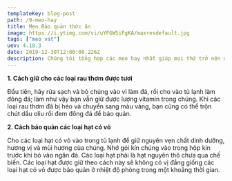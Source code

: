 ```yaml
---
templateKey: blog-post
path: /9-meo-hay
title: Mẹo Bảo quản thức ăn
image: https://i.ytimg.com/vi/uYFGWSiFgKA/maxresdefault.jpg
tags: ["meo vat"]
uev: 4.18.3
date: 2019-12-30T12:00:00.226Z
description: Chúng tôi tổng hợp các mẹo hay nhất giúp mọi thứ trở nên dễ dàng hơn trong việc nấu nướng, bảo quản thực phẩm, làm sạch dụng cụ làm bếp… Mời các bạn cùng tham khảo.
---
```

**1. Cách giữ cho các loại rau thơm được tươi**

Đầu tiên, hãy rửa sạch và bỏ chúng vào vỉ làm đá, rồi cho vào tủ lạnh làm đông đá; làm như vậy bạn vẫn giữ được lượng vitamin trong chúng. Khi các loại rau thơm đã bị héo và chuyển sang màu vàng, bạn cũng có thể trộn chút dầu oliu rồi đem đông đá để bảo quản.

**2. Cách bảo quản các loại hạt có vỏ**

Cho các loại hạt có vỏ vào trong tủ lạnh để giữ nguyên vẹn chất dinh dưỡng, hương vị và mùi hương của chúng. Nhớ gói kín chúng vào trong hộp kín trước khi bỏ vào ngăn đá. Các loại hạt phải là hạt nguyên thô chưa qua chế biến. Các loại hạt được giữ theo cách này sẽ không có vị đắng giống các loại hạt có vỏ được bảo quản ở nhiệt độ phòng trong một khoảng thời gian.